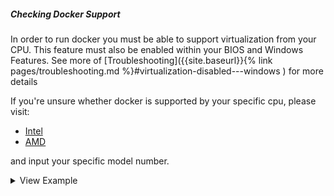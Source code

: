 

##### Checking Docker Support

In order to run docker you must be able to support virtualization from your CPU. This feature must also be enabled within your BIOS and Windows Features. See more of [Troubleshooting]({{site.baseurl}}{% link pages/troubleshooting.md %}#virtualization-disabled---windows ) for more details

If you're unsure whether docker is supported by your specific cpu, please visit:
- [Intel](https://ark.intel.com/content/www/us/en/ark.html)
- [AMD](https://www.amd.com/en/products/cpu)

and input your specific model number.


<details>
<summary>View Example</summary>

Type Your Model Number, e.g. T6500 into the product search bar
![CheckingSites]({{site.baseurl}}/assets/img/intel_product_example_annotated.png "Title")
In this example above, you can see that Vt-x (Virtualization) is not supported. This will be a **Yes** if it is supported.

</details>




